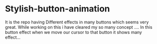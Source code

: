 # Stylish-button-animation
It is the repo having Different effects in many buttons which seems very great. While working on this i have cleared my so many concept  .... In this button effect when we move our cursor to that button it shows many effect... 
